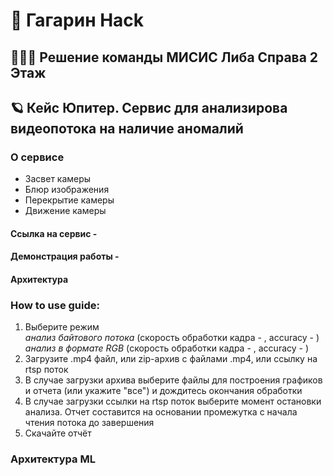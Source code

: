 # 🚀 Гагарин Hack 
## 🙋🏻‍♂️ Решение команды МИСИС Либа Справа 2 Этаж

## 🪐 Кейс Юпитер. Сервис для анализирова видеопотока на наличие аномалий

### О сервисе

* Засвет камеры
* Блюр изображения
* Перекрытие камеры
* Движение камеры

#### Ссылка на сервис - 
#### Демонстрация работы - 
#### Архитектура

### How to use guide:

1. Выберите режим  
     *анализ байтового потока* (скорость обработки кадра - , accuracy - )
     *анализ в формате RGB* (скорость обработки кадра - , accuracy - )
3. Загрузите .mp4 файл, или zip-архив с файлами .mp4, или ссылку на rtsp поток
4. В случае загрузки архива выберите файлы для построения графиков и отчета (или укажите "все") и дождитесь окончания обработки
5. В случае загрузки ссылки на rtsp поток выберите момент остановки анализа. Отчет составится на основании промежутка с начала чтения потока до завершения
6. Скачайте отчёт

### Архитектура ML



